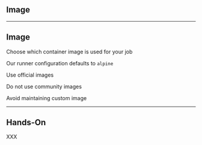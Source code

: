 <!-- .slide: id="gitlab_image" class="vertical-center" -->

<i class="fa-duotone fa-layer-group fa-8x fa-duotone-colors" style="float: right; color: grey;"></i>

## Image

---

## Image

Choose which container image [](https://docs.gitlab.com/ee/ci/yaml/#image) is used for your job

Our runner configuration defaults to `alpine` [<i class="fa-brands fa-docker"></i>](https://hub.docker.com/_/alpine) [<i class="fa-duotone fa-globe fa-duotone-colors"></i>](https://alpinelinux.org/)

Use official images [<i class="fa-brands fa-docker"></i>](https://hub.docker.com/search?q=&image_filter=official)

Do not use community images 

Avoid maintaining custom image

---

## Hands-On

XXX

